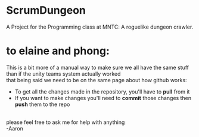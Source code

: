 # ScrumDungeon
A Project for the Programming class at MNTC: A roguelike dungeon crawler.
#

# to elaine and phong:
This is a bit more of a manual way to make sure we all have the same stuff than if the unity teams system actually worked
<br>
that being said we need to be on the same page about how github works:
  - To get all the changes made in the repository, you'll have to **pull** from it
  - If you want to make changes you'll need to **commit** those changes then **push** them to the repo
<br>
please feel free to ask me for help with anything
<br>-Aaron
